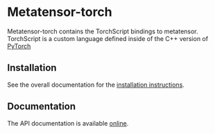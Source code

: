 # Metatensor-torch

Metatensor-torch contains the TorchScript bindings to metatensor. TorchScript is
a custom language defined inside of the C++ version of [PyTorch](PyTorch.org/)

## Installation

See the overall documentation for the [installation
instructions](https://lab-cosmo.github.io/metatensor/latest/get-started/installation.html#installing-the-torchscript-bindings).

## Documentation

The API documentation is available [online](https://lab-cosmo.github.io/metatensor/latest/reference/torch/cxx/index.html).
